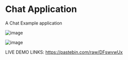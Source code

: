 # Chat Application

A Chat Example application

![image](https://github.com/mohmadzor1234/Chat/assets/51223471/459a6f3c-8bd4-4625-a7b1-313a298e0287)

![image](https://github.com/mohmadzor1234/Chat/assets/51223471/6b57dc1c-53a7-47b0-a906-566c8dbe8f15)

LIVE DEMO LINKS: https://pastebin.com/raw/DFswvwUx
